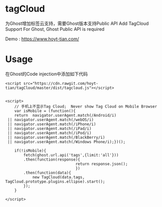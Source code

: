 # tagCloud
为Ghost增加标签云支持，需要Ghost版本支持Public API
Add TagCloud Support For Ghost, Ghost Public API is required

Demo :  https://www.hoyt-tian.com/

# Usage
在Ghost的Code injection中添加如下代码

```
<script src="https://cdn.rawgit.com/hoyt-tian/tagCloud/master/dist/tagcloud.js"></script> 
 
   
<script>
    // 手机上不显示Tag Cloud;  Never show Tag Cloud on Mobile Browser
    var isMobile = (function(){
    return  navigator.userAgent.match(/Android/i)
 || navigator.userAgent.match(/webOS/i)
 || navigator.userAgent.match(/iPhone/i)
 || navigator.userAgent.match(/iPad/i)
 || navigator.userAgent.match(/iPod/i)
 || navigator.userAgent.match(/BlackBerry/i)
 || navigator.userAgent.match(/Windows Phone/i);})();
    
    if(!isMobile){
        fetch(ghost.url.api('tags',{limit:'all'}))
        .then(function(response){
                               return response.json();
                               })
        .then(function(data){
            new TagCloud(data.tags, TagCloud.prototype.plugins.ellipse).start();
        });
    }

</script>
```
